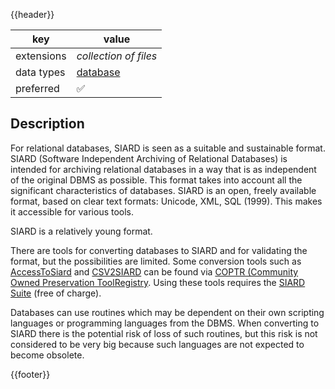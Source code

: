 {{header}}

key | value
--- | ---
extensions | *collection of files*
data types | [database](../dataTypes/database.md)
preferred | ✅

## Description

For relational databases, SIARD is seen as
a suitable and sustainable format. SIARD (Software Independent Archiving of
Relational Databases) is intended for archiving relational databases in a way
that is as independent of the original DBMS as possible. This format takes into
account all the significant characteristics of databases. SIARD is an open,
freely available format, based on clear text formats: Unicode, XML, SQL (1999).
This makes it accessible for various tools.

SIARD is a relatively young format.

There are tools for converting databases to SIARD and for validating the format,
but the possibilities are limited. Some conversion tools such as
[AccessToSiard]({{coptr}}/AccessToSiard)
and
[CSV2SIARD]({{coptr}}/CSV2SIARD)
can be found via
[COPTR (Community Owned Preservation ToolRegistry]({{coptr}}/Category:File_Format_Migration).
Using these tools requires the
[SIARD Suite]({{coptr}}/SIARD_Suite) (free of charge).

Databases can use routines which may be
dependent on their own scripting languages or programming languages from the
DBMS. When converting to SIARD there is the potential risk of loss of such
routines, but this risk is not considered to be very big because such
languages are not expected to become obsolete.

{{footer}}
